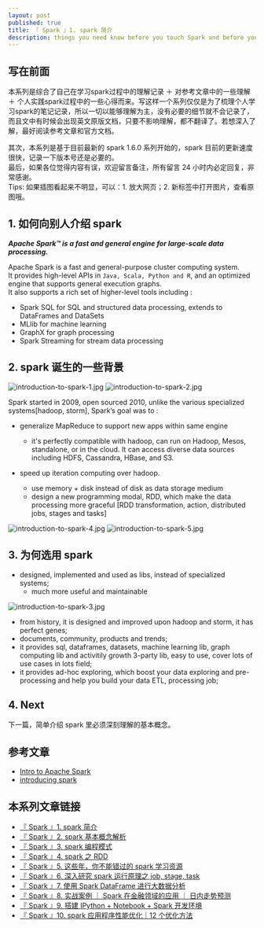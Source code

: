 ```yaml
---
layout: post
published: true
title: 『 Spark 』1. spark 简介
description: things you need know before you touch Spark and before you decide to use spark in your next project.
---
```



## 写在前面

本系列是综合了自己在学习spark过程中的理解记录 ＋ 对参考文章中的一些理解 ＋ 个人实践spark过程中的一些心得而来。写这样一个系列仅仅是为了梳理个人学习spark的笔记记录，所以一切以能够理解为主，没有必要的细节就不会记录了，而且文中有时候会出现英文原版文档，只要不影响理解，都不翻译了。若想深入了解，最好阅读参考文章和官方文档。

其次，本系列是基于目前最新的 spark 1.6.0 系列开始的，spark 目前的更新速度很快，记录一下版本号还是必要的。   
最后，如果各位觉得内容有误，欢迎留言备注，所有留言 24 小时内必定回复，非常感谢。     
Tips: 如果插图看起来不明显，可以：1. 放大网页；2. 新标签中打开图片，查看原图哦。

## 1. 如何向别人介绍 spark

***Apache Spark™ is a fast and general engine for large-scale data processing.***

Apache Spark is a fast and general-purpose cluster computing system.    
It provides high-level APIs in `Java, Scala, Python and R`, and an optimized engine that supports general execution graphs.    
It also supports a rich set of higher-level tools including :    

- Spark SQL for SQL and structured data processing, extends to DataFrames and DataSets    
- MLlib for machine learning    
- GraphX for graph processing    
- Spark Streaming for stream data processing    

## 2. spark 诞生的一些背景

![introduction-to-spark-1.jpg](../images/introduction-to-spark-1.jpg)
![introduction-to-spark-2.jpg](../images/introduction-to-spark-2.jpg)

Spark started in 2009, open sourced 2010, unlike the various specialized systems[hadoop, storm], Spark’s goal was to : 

- generalize MapReduce to support new apps within same engine
    + it's perfectly compatible with hadoop, can run on Hadoop, Mesos, standalone, or in the cloud. It can access diverse data sources including HDFS, Cassandra, HBase, and S3.

- speed up iteration computing over hadoop.
    + use memory + disk instead of disk as data storage medium
    + design a new programming modal, RDD, which make the data processing more graceful [RDD transformation, action, distributed jobs, stages and tasks]

![introduction-to-spark-4.jpg](../images/introduction-to-spark-4.jpg)
![introduction-to-spark-5.jpg](../images/introduction-to-spark-5.jpg)


## 3. 为何选用 spark


- designed, implemented and used as libs, instead of specialized systems;
    + much more useful and maintainable

![introduction-to-spark-3.jpg](../images/introduction-to-spark-3.jpg)

- from history, it is designed and improved upon hadoop and storm, it has perfect genes;
- documents, community, products and trends;
- it provides sql, dataframes, datasets, machine learning lib, graph computing lib and activitily growth 3-party lib, easy to use, cover lots of use cases in lots field;
- it provides ad-hoc exploring, which boost your data exploring and pre-processing and help you build your data ETL, processing job;

## 4. Next

下一篇，简单介绍 spark 里必须深刻理解的基本概念。

## 参考文章

- [Intro to Apache Spark](http://stanford.edu/~rezab/sparkclass/slides/itas_workshop.pdf)
- [introducing spark](http://litaotao.github.io/files/introduing_spark.pdf)

## 本系列文章链接

- [『 Spark 』1. spark 简介 ](http://litaotao.github.io/introduction-to-spark)
- [『 Spark 』2. spark 基本概念解析 ](http://litaotao.github.io/spark-questions-concepts)
- [『 Spark 』3. spark 编程模式 ](http://litaotao.github.io/spark-programming-model)
- [『 Spark 』4. spark 之 RDD ](http://litaotao.github.io/spark-what-is-rdd)
- [『 Spark 』5. 这些年，你不能错过的 spark 学习资源 ](http://litaotao.github.io/spark-resouces-blogs-paper)
- [『 Spark 』6. 深入研究 spark 运行原理之 job, stage, task](http://litaotao.github.io/deep-into-spark-exection-model)
- [『 Spark 』7. 使用 Spark DataFrame 进行大数据分析](http://litaotao.github.io/spark-dataframe-introduction)
- [『 Spark 』8. 实战案例 ｜ Spark 在金融领域的应用 ｜ 日内走势预测](http://litaotao.github.io/spark-in-finance-and-investing)
- [『 Spark 』9. 搭建 IPython + Notebook + Spark 开发环境](http://litaotao.github.io/ipython-notebook-spark)
- [『 Spark 』10. spark 应用程序性能优化｜12 个优化方法](http://litaotao.github.io/boost-spark-application-performance)


